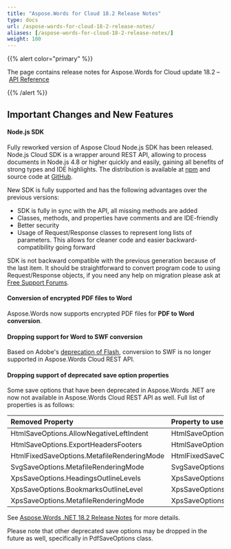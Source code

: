 ```yaml
---
title: "Aspose.Words for Cloud 18.2 Release Notes"
type: docs
url: /aspose-words-for-cloud-18-2-release-notes/
aliases: [/aspose-words-for-cloud-18-2-release-notes/]
weight: 100
---
```


{{% alert color="primary" %}} 

The page contains release notes for Aspose.Words for Cloud update 18.2 – [API Reference](https://apireference.aspose.cloud/words/)

{{% /alert %}} 
## Important Changes and New Features
#### Node.js SDK
Fully reworked version of Aspose Cloud Node.js SDK has been released. Node.js Cloud SDK is a wrapper around REST API, allowing to process documents in Node.js 4.8 or higher quickly and easily, gaining all benefits of strong types and IDE highlights. The distribution is available at [npm](https://www.npmjs.com/package/asposewordscloud) and source code at [GitHub](https://github.com/aspose-words-cloud/aspose-words-cloud-node).

New SDK is fully supported and has the following advantages over the previous versions:

- SDK is fully in sync with the API, all missing methods are added
- Classes, methods, and properties have comments and are IDE-friendly
- Better security
- Usage of Request/Response classes to represent long lists of parameters. This allows for cleaner code and easier backward-compatibility going forward

SDK is not backward compatible with the previous generation because of the last item. It should be straightforward to convert program code to using Request/Response objects, if you need any help on migration please ask at [Free Support Forums](https://forum.aspose.cloud/).
#### Conversion of encrypted PDF files to Word
Aspose.Words now supports encrypted PDF files for **PDF to Word conversion**.
#### Dropping support for Word to SWF conversion
Based on Adobe's [deprecation of Flash](https://theblog.adobe.com/adobe-flash-update/), conversion to SWF is no longer supported in Aspose.Words Cloud REST API.
#### Dropping support of deprecated save option properties
Some save options that have been deprecated in Aspose.Words .NET are now not available in Aspose.Words Cloud REST API as well. Full list of properties is as follows:

|**Removed Property**|**Property to use instead**|
| :- | :- |
|HtmlSaveOptions.AllowNegativeLeftIndent|HtmlSaveOptions.AllowNegativeIndent|
|HtmlSaveOptions.ExportHeadersFooters|HtmlSaveOptions.ExportHeadersFootersMode|
|HtmlFixedSaveOptions.MetafileRenderingMode|HtmlFixedSaveOptions.MetafileRenderingOptions.RenderingMode|
|SvgSaveOptions.MetafileRenderingMode|SvgSaveOptions.MetafileRenderingOptions.RenderingMode|
|XpsSaveOptions.HeadingsOutlineLevels|XpsSaveOptions.OutlineOptions.HeadingsOutlineLevels|
|XpsSaveOptions.BookmarksOutlineLevel|XpsSaveOptions.OutlineOptions.DefaultBookmarksOutlineLevel|
|XpsSaveOptions.MetafileRenderingMode|XpsSaveOptions.MetafileRenderingOptions.RenderingMode|
See [Aspose.Words .NET 18.2 Release Notes](https://docs.aspose.com/display/wordsnet/Aspose.Words+for+.NET+18.2+Release+Notes) for more details.

Please note that other deprecated save options may be dropped in the future as well, specifically in PdfSaveOptions class.
